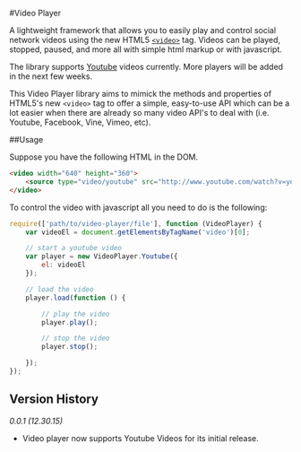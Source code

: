 #Video Player

A lightweight framework that allows you to easily play and control social network videos using the new HTML5 [`<video>`](https://developer.mozilla.org/en-US/docs/Web/HTML/Element/video) tag. Videos
can be played, stopped, paused, and more all with simple html markup or with javascript.

The library supports [Youtube](youtube.com) videos currently. More players will be added in the next few weeks.

This Video Player library aims to mimick the methods and properties of HTML5's new `<video>` tag to offer a simple, easy-to-use API
which can be a lot easier when there are already so many video API's to deal with (i.e. Youtube, Facebook, Vine, Vimeo, etc).


##Usage

Suppose you have the following HTML in the DOM.

```html
<video width="640" height="360">
    <source type="video/youtube" src="http://www.youtube.com/watch?v=ye82js0sL32" />
</video>
```

To control the video with javascript all you need to do is the following:

```javascript
require(['path/to/video-player/file'], function (VideoPlayer) {
    var videoEl = document.getElementsByTagName('video')[0];

    // start a youtube video
    var player = new VideoPlayer.Youtube({
        el: videoEl
    });

    // load the video
    player.load(function () {

        // play the video
        player.play();

        // stop the video
        player.stop();

    });
});
```

## Version History

*0.0.1 (12.30.15)*

* Video player now supports Youtube Videos for its initial release.



